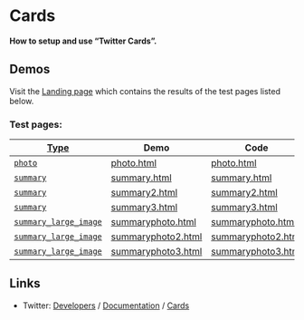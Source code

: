 # Cards

**How to setup and use “Twitter Cards”.**

## Demos

Visit the [Landing page](http://rgnewsroom.github.io/twitter/cards/) which contains the results of the test pages listed below.

### Test pages:

[Type](https://dev.twitter.com/cards/types) | Demo | Code 
--- | --- | ---
[`photo`](https://dev.twitter.com/cards/types/photo) | [photo.html](http://rgnewsroom.github.io/twitter/cards/photo.html) | [photo.html](photo.html)
[`summary`](https://dev.twitter.com/cards/types/summary) | [summary.html](http://rgnewsroom.github.io/twitter/cards/summary.html) | [summary.html](summary.html)
[`summary`](https://dev.twitter.com/cards/types/summary) | [summary2.html](http://rgnewsroom.github.io/twitter/cards/summary2.html) | [summary2.html](summary2.html)
[`summary`](https://dev.twitter.com/cards/types/summary) | [summary3.html](http://rgnewsroom.github.io/twitter/cards/summary3.html) | [summary3.html](summary3.html)
[`summary_large_image`](https://dev.twitter.com/cards/types/summary-large-image) | [summaryphoto.html](http://rgnewsroom.github.io/twitter/cards/summaryphoto.html) | [summaryphoto.html](summaryphoto.html)
[`summary_large_image`](https://dev.twitter.com/cards/types/summary-large-image) | [summaryphoto2.html](http://rgnewsroom.github.io/twitter/cards/summaryphoto2.html) | [summaryphoto2.html](summaryphoto2.html)
[`summary_large_image`](https://dev.twitter.com/cards/types/summary-large-image) | [summaryphoto3.html](http://rgnewsroom.github.io/twitter/cards/summaryphoto3.html) | [summaryphoto3.html](summaryphoto3.html)

## Links

* Twitter: [Developers](https://dev.twitter.com/) / [Documentation](https://dev.twitter.com/overview/documentation) / [Cards](https://dev.twitter.com/cards/overview)
